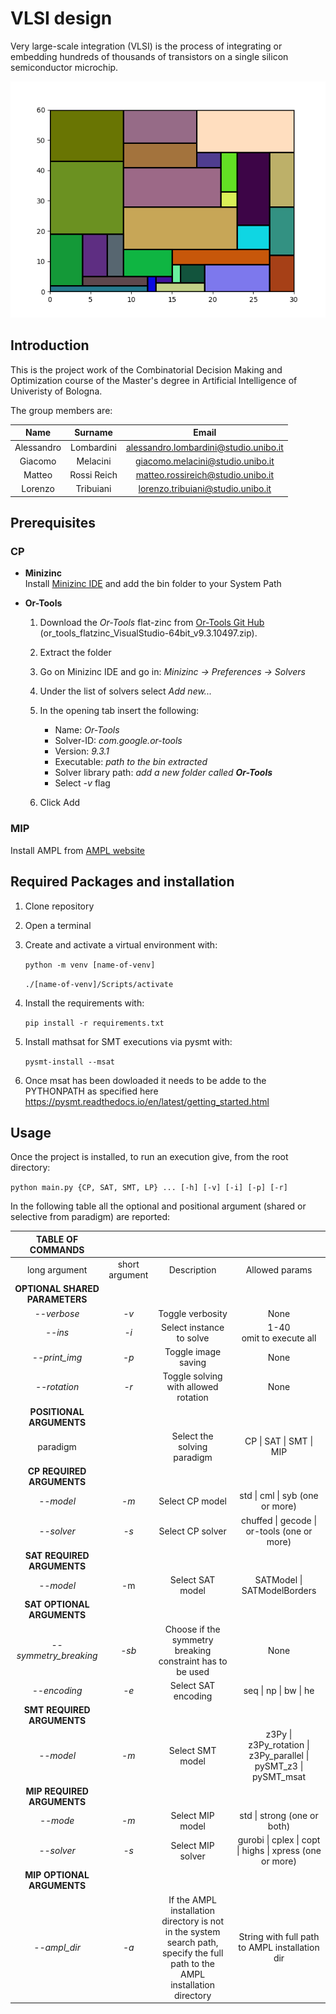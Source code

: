 # VLSI design

Very large-scale integration (VLSI) is the process of integrating or embedding hundreds of thousands of transistors on a single silicon semiconductor microchip.

![output](./res/VLSI.png)

## Introduction

This is the project work of the Combinatorial Decision Making and Optimization course of the Master's degree in Artificial Intelligence of Univeristy of Bologna. 

The group members are:

| Name         | Surname      | Email                                 | 
| :----------: | :----------: | :-----------------------------------: | 
| Alessandro   | Lombardini   | alessandro.lombardini@studio.unibo.it |
| Giacomo      | Melacini     | giacomo.melacini@studio.unibo.it      |
| Matteo       | Rossi Reich  | matteo.rossireich@studio.unibo.it     |
| Lorenzo      | Tribuiani    | lorenzo.tribuiani@studio.unibo.it     |


## Prerequisites

### CP
- **Minizinc**  
  Install [Minizinc IDE](https://www.minizinc.org/ide/) and add the bin folder to your System Path

- **Or-Tools**
  1. Download the *Or-Tools* flat-zinc from [Or-Tools Git Hub](https://github.com/google/or-tools/releases/tag/v9.3) (or_tools_flatzinc_VisualStudio-64bit_v9.3.10497.zip). 

  2. Extract the folder 

  3. Go on Minizinc IDE and go in: *Minizinc -> Preferences -> Solvers*

  4. Under the list of solvers select *Add new...*

  5. In the opening tab insert the following:

     - Name: *Or-Tools*
     - Solver-ID: *com.google.or-tools*
     - Version: *9.3.1*
     - Executable: *path to the bin extracted*
     - Solver library path: *add a new folder called **Or-Tools***
     - Select *-v* flag

   6. Click Add

### MIP

Install AMPL from [AMPL website](https://portal.ampl.com/account/ampl/login)

## Required Packages and installation
1. Clone repository

2.  Open a terminal

3. Create and activate a virtual environment with:

   ```python -m venv [name-of-venv]```

   ```./[name-of-venv]/Scripts/activate ```

4. Install the requirements with:

   ```pip install -r requirements.txt```  
   
5. Install mathsat for SMT executions via pysmt with:

   ```pysmt-install --msat```  
 
 6. Once msat has been dowloaded it needs to be adde to the PYTHONPATH as specified here https://pysmt.readthedocs.io/en/latest/getting_started.html

## Usage

Once the project is installed, to run an execution give, from the root directory:  


 ```python main.py {CP, SAT, SMT, LP} ... [-h] [-v] [-i] [-p] [-r]```  

 In the following table all the optional and positional argument (shared or selective from paradigm) are reported:  

| TABLE OF COMMANDS ||                             |                |
| :-----------: | :------------: | :---------: | :------------: |
| long argument | short argument | Description | Allowed params |
| **OPTIONAL SHARED PARAMETERS** |                |             |                |
| *--verbose* | *-v* | Toggle verbosity | None |
| *--ins* | *-i* | Select instance to solve | 1-40<br />omit to execute all |
| *--print_img* | *-p* | Toggle image saving | None |
| *--rotation* | *-r* | Toggle solving with allowed rotation | None |
| **POSITIONAL ARGUMENTS** |                |             |                |
| paradigm |                | Select the solving paradigm | CP \| SAT \| SMT \| MIP |
| **CP REQUIRED ARGUMENTS** |                |             |                |
| *--model* | *-m* | Select CP model | std \| cml \| syb (one or more) |
| *--solver* | *-s* | Select CP solver | chuffed \| gecode \| or-tools (one or more) |
| **SAT REQUIRED ARGUMENTS** |  |  |  |
| *--model* | -m | Select SAT model | SATModel \| SATModelBorders |
| **SAT OPTIONAL ARGUMENTS** |  |  |  |
| *--symmetry_breaking* | *-sb* | Choose if the symmetry breaking constraint has to be used | None |
| *--encoding* | *-e* | Select SAT encoding | seq \| np \| bw \| he |
| **SMT REQUIRED ARGUMENTS** |  |  |  |
| *--model* | *-m* | Select SMT model | z3Py \| z3Py_rotation \| z3Py_parallel \| pySMT_z3 \| pySMT_msat |
| **MIP REQUIRED ARGUMENTS** |  |  |  |
| *--mode* | *-m* | Select MIP model | std \| strong (one or both) |
| *--solver* | *-s* | Select MIP solver | gurobi \| cplex \| copt \| highs \| xpress (one or more) |
| **MIP OPTIONAL ARGUMENTS** |  |  |  |
| *--ampl_dir* | *-a* | If the AMPL installation directory is not in the system search path, specify the full path to the AMPL installation directory | String with full path to AMPL installation dir |

